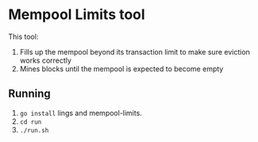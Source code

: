 # Mempool Limits tool

This tool:

1. Fills up the mempool beyond its transaction limit to make sure eviction works correctly
2. Mines blocks until the mempool is expected to become empty

## Running

1. `go install` lings and mempool-limits.
2. `cd run`
3. `./run.sh`


